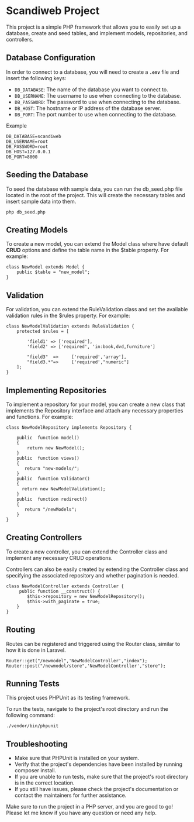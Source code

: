 # Scandiweb Project

This project is a simple PHP framework that allows you to easily set up a database, create and seed tables, and implement models, repositories, and controllers.

## Database Configuration

In order to connect to a database, you will need to create a **`.env`** file and insert the following keys:

- `DB_DATABASE`: The name of the database you want to connect to.
- `DB_USERNAME`: The username to use when connecting to the database.
- `DB_PASSWORD`: The password to use when connecting to the database.
- `DB_HOST`: The hostname or IP address of the database server.
-  `DB_PORT`: The port number to use when connecting to the database.

Example
```
DB_DATABASE=scandiweb
DB_USERNAME=root
DB_PASSWORD=root
DB_HOST=127.0.0.1
DB_PORT=8000
```


## Seeding the Database

To seed the database with sample data, you can run the db_seed.php file located in the root of the project. This will create the necessary tables and insert sample data into them.
``` 
php db_seed.php
```
## Creating Models

To create a new model, you can extend the Model class where have default **CRUD** options and define the table name in the $table property.
For example:
```
class NewModel extends Model {
    public $table = "new_model";
}
```


## Validation

For validation, you can extend the RuleValidation class and set the available validation rules in the $rules property. For example:

```
class NewModelValidation extends RuleValidation {
    protected $rules = [

        'field1' => ['required'],
        'field2' => ['required', 'in:book,dvd,furniture']

        "field3"  =>     ['required','array'],
        "field3.*"=>     ['required',"numeric"]
    ];
}
```
## Implementing Repositories

To implement a repository for your model, you can create a new class that implements the Repository interface and attach any necessary properties and functions. 
For example:

```
class NewModelRepository implements Repository {

    public  function model()
    {
        return new NewModel();
    }
    public  function views()
    {
       return "new-models/";
    }
    public  function Validator()
    {
      return new NewModelValidation();
    }
    public  function redirect()
    {
       return "/newModels";
    }
}
```
## Creating Controllers

To create a new controller, you can extend the Controller class and implement any necessary CRUD operations.

Controllers can also be easily created by extending the Controller class and specifying the associated repository and whether pagination is needed.
```
class NewModelController extends Controller {
     public function __construct() {
        $this->repository = new NewModelRepository();
        $this->with_paginate = true;
    }
}
```
## Routing

Routes can be registered and triggered using the Router class, similar to how it is done in Laravel.

```
Router::get("/newmodel",'NewModelController',"index");
Router::post("/newmodel/store",'NewModelController',"store");
```


## Running Tests
This project uses PHPUnit as its testing framework.

To run the tests, navigate to the project's root directory and run the following command:
```
./vendor/bin/phpunit
```
## Troubleshooting

- Make sure that PHPUnit is installed on your system.
- Verify that the project's dependencies have been installed by running composer install.
- If you are unable to run tests, make sure that the project's root directory is in the correct location.
- If you still have issues, please check the project's documentation or contact the maintainers for further assistance.

Make sure to run the project in a PHP server, and you are good to go!
Please let me know if you have any question or need any help.